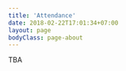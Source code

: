 ```yaml
---
title: 'Attendance'
date: 2018-02-22T17:01:34+07:00
layout: page
bodyClass: page-about
---
```


TBA
